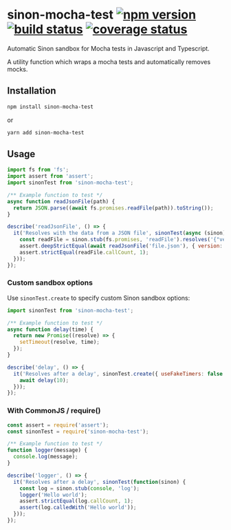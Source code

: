 # sinon-mocha-test [![npm version][npm-badge]][npm-url] [![build status][circle-badge]][circle-url] [![coverage status][coverage-badge]][coverage-url]

Automatic Sinon sandbox for Mocha tests in Javascript and Typescript.

A utility function which wraps a mocha tests and automatically removes mocks.

## Installation

```bash
npm install sinon-mocha-test
```
or
```bash
yarn add sinon-mocha-test
```

## Usage

<!-- snippet: ts,es6 -->
```js
import fs from 'fs';
import assert from 'assert';
import sinonTest from 'sinon-mocha-test';

/** Example function to test */
async function readJsonFile(path) {
  return JSON.parse((await fs.promises.readFile(path)).toString());
}

describe('readJsonFile', () => {
  it('Resolves with the data from a JSON file', sinonTest(async (sinon) => {
    const readFile = sinon.stub(fs.promises, 'readFile').resolves('{"version":"123"}\n');
    assert.deepStrictEqual(await readJsonFile('file.json'), { version: '123' });
    assert.strictEqual(readFile.callCount, 1);
  }));
});
```

### Custom sandbox options

Use `sinonTest.create` to specify custom Sinon sandbox options:

<!-- snippet: ts,es6 -->
```js
import sinonTest from 'sinon-mocha-test';

/** Example function to test */
async function delay(time) {
  return new Promise((resolve) => {
    setTimeout(resolve, time);
  });
}

describe('delay', () => {
  it('Resolves after a delay', sinonTest.create({ useFakeTimers: false }, async (sinon) => {
    await delay(10);
  }));
});
```

### With CommonJS / require()

<!-- snippet: js -->
```js
const assert = require('assert');
const sinonTest = require('sinon-mocha-test');

/** Example function to test */
function logger(message) {
  console.log(message);
}

describe('logger', () => {
  it('Resolves after a delay', sinonTest(function(sinon) {
    const log = sinon.stub(console, 'log');
    logger('Hello world');
    assert.strictEqual(log.callCount, 1);
    assert(log.calledWith('Hello world'));
  }));
});
```


[npm-badge]: https://badge.fury.io/js/sinon-mocha-test.svg
[npm-url]: https://www.npmjs.com/package/sinon-mocha-test

[circle-badge]: https://circleci.com/gh/peterjwest/sinon-mocha-test.svg?style=shield
[circle-url]: https://circleci.com/gh/peterjwest/sinon-mocha-test

[coverage-badge]: https://coveralls.io/repos/peterjwest/sinon-mocha-test/badge.svg?branch=main&service=github
[coverage-url]: https://coveralls.io/github/peterjwest/sinon-mocha-test?branch=main
